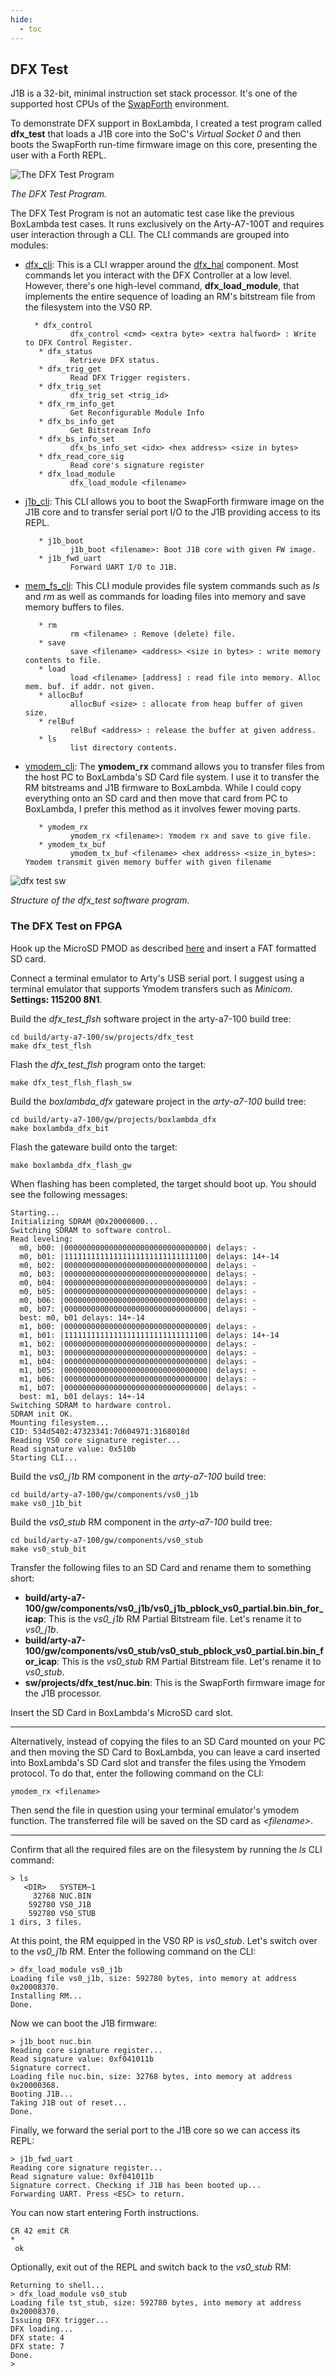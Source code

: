 ```yaml
---
hide:
  - toc
---
```


## DFX Test

J1B is a 32-bit, minimal instruction set stack processor. It's one of the supported host CPUs of the [SwapForth](https://github.com/jamesbowman/swapforth) environment.

To demonstrate DFX support in BoxLambda, I created a test program called **dfx_test** that loads a J1B core into the SoC's *Virtual Socket 0* and then boots the SwapForth run-time firmware image on this core, presenting the user with a Forth REPL.


![The DFX Test Program](assets/dfx_test_program.png)

*The DFX Test Program.*

The DFX Test Program is not an automatic test case like the previous BoxLambda test cases. It runs exclusively on the Arty-A7-100T and requires user interaction through a CLI. The CLI commands are grouped into modules:

- [dfx_cli](https://github.com/epsilon537/boxlambda/blob/master/sw/projects/dfx_test/dfx_cli.cpp): This is a CLI wrapper around the [dfx_hal](https://github.com/epsilon537/boxlambda/blob/master/sw/components/dfx/dfx_controller_hal.h) component. Most commands let you interact with the DFX Controller at a low level. However, there's one high-level command, **dfx_load_module**, that implements the entire sequence of loading an RM's bitstream file from the filesystem into the VS0 RP.

        * dfx_control
                dfx_control <cmd> <extra byte> <extra halfword> : Write to DFX Control Register.
         * dfx_status
                Retrieve DFX status.
         * dfx_trig_get
                Read DFX Trigger registers.
         * dfx_trig_set
                dfx_trig_set <trig_id>
         * dfx_rm_info_get
                Get Reconfigurable Module Info
         * dfx_bs_info_get
                Get Bitstream Info
         * dfx_bs_info_set
                dfx_bs_info_set <idx> <hex address> <size in bytes>
         * dfx_read_core_sig
                Read core's signature register
         * dfx_load_module
                dfx_load_module <filename>

- [j1b_cli](https://github.com/epsilon537/boxlambda/blob/master/sw/projects/dfx_test/j1b_cli.cpp): This CLI allows you to boot the SwapForth firmware image on the J1B core and to transfer serial port I/O to the J1B providing access to its REPL.

         * j1b_boot
                j1b_boot <filename>: Boot J1B core with given FW image.
         * j1b_fwd_uart
                Forward UART I/O to J1B.

- [mem_fs_cli](https://github.com/epsilon537/boxlambda/blob/master/sw/components/mem_fs_cli/mem_fs_cli.cpp): This CLI module provides file system commands such as *ls* and *rm* as well as commands for loading files into memory and save memory buffers to files.

         * rm
                rm <filename> : Remove (delete) file.
         * save
                save <filename> <address> <size in bytes> : write memory contents to file.
         * load
                load <filename> [address] : read file into memory. Alloc mem. buf. if addr. not given.
         * allocBuf
                allocBuf <size> : allocate from heap buffer of given size.
         * relBuf
                relBuf <address> : release the buffer at given address.
         * ls
                list directory contents.

- [ymodem_cli](https://github.com/epsilon537/boxlambda/blob/master/sw/components/ymodem_cli/ymodem_cli.cpp): The **ymodem_rx** command allows you to transfer files from the host PC to BoxLambda's SD Card file system. I use it to transfer the RM bitstreams and J1B firmware to BoxLambda. While I could copy everything onto an SD card and then move that card from PC to BoxLambda, I prefer this method as it involves fewer moving parts.

         * ymodem_rx
                ymodem_rx <filename>: Ymodem rx and save to give file.
         * ymodem_tx_buf
                ymodem_tx_buf <filename> <hex address> <size_in_bytes>: Ymodem transmit given memory buffer with given filename

![dfx test sw](assets/dfx_test_sw.png)

*Structure of the dfx_test software program.*

### The DFX Test on FPGA

Hook up the MicroSD PMOD as described [here](https://boxlambda.readthedocs.io/en/latest/pmods/#microsd-pmod) and insert a FAT formatted SD card.

Connect a terminal emulator to Arty's USB serial port. I suggest using a terminal emulator that supports Ymodem transfers such as *Minicom*. **Settings: 115200 8N1**.

Build the *dfx_test_flsh* software project in the arty-a7-100 build tree:

```
cd build/arty-a7-100/sw/projects/dfx_test
make dfx_test_flsh
```

Flash the *dfx_test_flsh* program onto the target:

```
make dfx_test_flsh_flash_sw
```

Build the *boxlambda_dfx* gateware project in the *arty-a7-100* build tree:

```
cd build/arty-a7-100/gw/projects/boxlambda_dfx
make boxlambda_dfx_bit
```

Flash the gateware build onto the target:

```
make boxlambda_dfx_flash_gw
```

When flashing has been completed, the target should boot up. You should see the following messages:

```
Starting...
Initializing SDRAM @0x20000000...
Switching SDRAM to software control.
Read leveling:
  m0, b00: |00000000000000000000000000000000| delays: -
  m0, b01: |11111111111111111111111111111100| delays: 14+-14
  m0, b02: |00000000000000000000000000000000| delays: -
  m0, b03: |00000000000000000000000000000000| delays: -
  m0, b04: |00000000000000000000000000000000| delays: -
  m0, b05: |00000000000000000000000000000000| delays: -
  m0, b06: |00000000000000000000000000000000| delays: -
  m0, b07: |00000000000000000000000000000000| delays: -
  best: m0, b01 delays: 14+-14
  m1, b00: |00000000000000000000000000000000| delays: -
  m1, b01: |11111111111111111111111111111100| delays: 14+-14
  m1, b02: |00000000000000000000000000000000| delays: -
  m1, b03: |00000000000000000000000000000000| delays: -
  m1, b04: |00000000000000000000000000000000| delays: -
  m1, b05: |00000000000000000000000000000000| delays: -
  m1, b06: |00000000000000000000000000000000| delays: -
  m1, b07: |00000000000000000000000000000000| delays: -
  best: m1, b01 delays: 14+-14
Switching SDRAM to hardware control.
SDRAM init OK.
Mounting filesystem...
CID: 534d5402:47323341:7d604971:3168018d
Reading VS0 core signature register...
Read signature value: 0x510b
Starting CLI...
```

Build the *vs0_j1b* RM component in the *arty-a7-100* build tree:

```
cd build/arty-a7-100/gw/components/vs0_j1b
make vs0_j1b_bit
```

Build the *vs0_stub* RM component in the *arty-a7-100* build tree:

```
cd build/arty-a7-100/gw/components/vs0_stub
make vs0_stub_bit
```

Transfer the following files to an SD Card and rename them to something short:

- **build/arty-a7-100/gw/components/vs0_j1b/vs0_j1b_pblock_vs0_partial.bin.bin_for_icap**: This is the *vs0_j1b* RM Partial Bitstream file. Let's rename it to *vs0_j1b*.
- **build/arty-a7-100/gw/components/vs0_stub/vs0_stub_pblock_vs0_partial.bin.bin_for_icap**: This is the *vs0_stub* RM Partial Bitstream file. Let's rename it to *vs0_stub*.
- **sw/projects/dfx_test/nuc.bin**: This is the SwapForth firmware image for the J1B processor.

Insert the SD Card in BoxLambda's MicroSD card slot.

---
Alternatively, instead of copying the files to an SD Card mounted on your PC and then moving the SD Card to BoxLambda, you can leave a card inserted into BoxLambda's SD Card slot and transfer the files using the Ymodem protocol. To do that, enter the following command on the CLI:

```
ymodem_rx <filename>
```

Then send the file in question using your terminal emulator's ymodem function. The transferred file will be saved on the SD card as *\<filename\>*.

---

Confirm that all the required files are on the filesystem by running the *ls* CLI command:

```
> ls
   <DIR>   SYSTEM~1
     32768 NUC.BIN
    592780 VS0_J1B
    592780 VS0_STUB
1 dirs, 3 files.
```

At this point, the RM equipped in the VS0 RP is *vs0_stub*. Let's switch over to the *vs0_j1b* RM. Enter the following command on the CLI:

```
> dfx_load_module vs0_j1b
Loading file vs0_j1b, size: 592780 bytes, into memory at address 0x20008370.
Installing RM...
Done.
```

Now we can boot the J1B firmware:

```
> j1b_boot nuc.bin
Reading core signature register...
Read signature value: 0xf041011b
Signature correct.
Loading file nuc.bin, size: 32768 bytes, into memory at address 0x20000368.
Booting J1B...
Taking J1B out of reset...
Done.
```

Finally, we forward the serial port to the J1B core so we can access its REPL:

```
> j1b_fwd_uart
Reading core signature register...
Read signature value: 0xf041011b
Signature correct. Checking if J1B has been booted up...
Forwarding UART. Press <ESC> to return.
```

You can now start entering Forth instructions.

```
CR 42 emit CR
*
 ok
```

Optionally, exit out of the REPL and switch back to the *vs0_stub* RM:

```
Returning to shell...
> dfx_load_module vs0_stub
Loading file tst_stub, size: 592780 bytes, into memory at address 0x20008370.
Issuing DFX trigger...
DFX loading...
DFX state: 4
DFX state: 7
Done.
>
```

